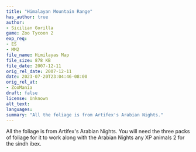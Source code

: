 ```yaml
---
title: "Himalayan Mountain Range"
has_author: true
author: 
- Sicilian Gorilla
game: Zoo Tycoon 2
exp_req: 
- ES
- MM2
file_name: Himilayas Map
file_size: 878 KB
file_date: 2007-12-11
orig_rel_date: 2007-12-11
date: 2023-07-20T23:04:46-08:00
orig_rel_at:
- ZooMania
draft: false
license: Unknown
alt_text: 
languages:
summary: "All the foliage is from Artifex's Arabian Nights."
---
```


All the foliage is from Artifex's Arabian Nights.
You will need the three packs of foliage for it to work
along with the Arabian Nights any XP animals 2
for the sindh ibex. 